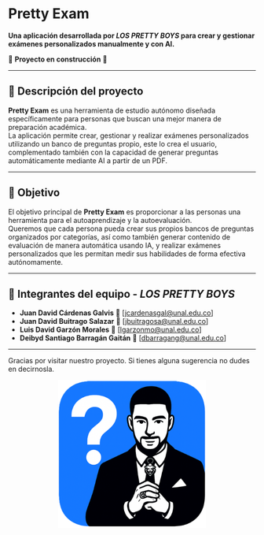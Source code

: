 # Pretty Exam

**Una aplicación desarrollada por *LOS PRETTY BOYS* para crear y gestionar exámenes personalizados manualmente y con AI.**

🚧 **Proyecto en construcción** 🚧

---

## 📌 Descripción del proyecto

**Pretty Exam** es una herramienta de estudio autónomo diseñada específicamente para personas que buscan una mejor manera de preparación académica.  
La aplicación permite crear, gestionar y realizar exámenes personalizados utilizando un banco de preguntas propio, este lo crea el usuario, complementado también con la capacidad de generar preguntas automáticamente mediante AI a partir de un PDF.

---

## 🎯 Objetivo

El objetivo principal de **Pretty Exam** es proporcionar a las personas una herramienta para el autoaprendizaje y la autoevaluación.  
Queremos que cada persona pueda crear sus propios bancos de preguntas organizados por categorías, así como también generar contenido de evaluación de manera automática usando IA, y realizar exámenes personalizados que les permitan medir sus habilidades de forma efectiva autónomamente.

---

## 👥 Integrantes del equipo - *LOS PRETTY BOYS*

- **Juan David Cárdenas Galvis** 📧 [jcardenasgal@unal.edu.co]  
- **Juan David Buitrago Salazar** 📧 [jbuitragosa@unal.edu.co]  
- **Luis David Garzón Morales** 📧 [lgarzonmo@unal.edu.co]  
- **Deibyd Santiago Barragán Gaitán** 📧 [dbarragang@unal.edu.co]  

---

Gracias por visitar nuestro proyecto. Si tienes alguna sugerencia no dudes en decirnosla. 


<div align="center">
  <img src="Logo.png" alt="Logo del proyecto" width="300">
</div>

